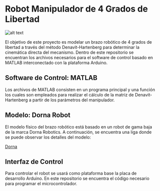 # Robot Manipulador de 4 Grados de Libertad

![alt text](https://github.com/ulidavfl/Proyecto-Fundamentos/blob/main/Documentaci%C3%B3n/Render1.3.jpg?raw=true)

El objetivo de este proyecto es modelar un brazo robótico de 4 grados de libertad a través del método Denavit-Hartenberg para determinar la cinemática directa del mecanismo. Dentro de este repositorio se encuentran los archivos necesarios para el software de control basado en MATLAB interconectado con la plataforma Arduino.

## Software de Control: MATLAB

Los archivos de MATLAB consisten en un programa principal y una función los cuales son empleados para realizar el cálculo de la matriz de Denavit-Hartenberg a partir de los parámetros del manipulador.

## Modelo: Dorna Robot

El modelo físico del brazo robótico está basado en un robot de gama baja de la marca Dorna Robotics. A continuación, se encuentra una liga donde se puede observar los detalles del modelo:

[Dorna](https://dorna.ai/robot/dorna-2/)

## Interfaz de Control

Para controlar el robot se usará como plataforma base la placa de desarrollo Arduino. En este repositorio se encuentra el código necesario para programar el microcontrolador.
